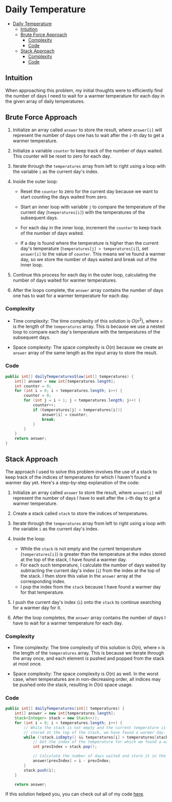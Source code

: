 # Daily Temperature

- [Daily Temperature](#daily-temperature)
  - [Intuition](#intuition)
  - [Brute Force Approach](#brute-force-approach)
    - [Complexity](#complexity)
    - [Code](#code)
  - [Stack Approach](#stack-approach)
    - [Complexity](#complexity-1)
    - [Code](#code-1)

## Intuition

When approaching this problem, my initial thoughts were to efficiently find the number of days I need to wait for a warmer temperature for each day in the given array of daily temperatures.

## Brute Force Approach

1. Initialize an array called `answer` to store the result, where `answer[i]` will represent the number of days one has to wait after the `i`-th day to get a warmer temperature.

2. Initialize a variable `counter` to keep track of the number of days waited. This counter will be reset to zero for each day.

3. Iterate through the `temperatures` array from left to right using a loop with the variable `i` as the current day's index.

4. Inside the outer loop:
   - Reset the `counter` to zero for the current day because we want to start counting the days waited from zero.

   - Start an inner loop with variable `j` to compare the temperature of the current day (`temperatures[i]`) with the temperatures of the subsequent days.

   - For each day in the inner loop, increment the `counter` to keep track of the number of days waited.

   - If a day is found where the temperature is higher than the current day's temperature (`temperatures[j] > temperatures[i]`), set `answer[i]` to the value of `counter`. This means we've found a warmer day, so we store the number of days waited and break out of the inner loop.

5. Continue this process for each day in the outer loop, calculating the number of days waited for warmer temperatures.

6. After the loops complete, the `answer` array contains the number of days one has to wait for a warmer temperature for each day.

### Complexity

- Time complexity: The time complexity of this solution is $O(n^2)$, where `n` is the length of the `temperatures` array. This is because we use a nested loop to compare each day's temperature with the temperatures of the subsequent days.

- Space complexity: The space complexity is $O(n)$ because we create an `answer` array of the same length as the input array to store the result.

### Code

```java
public int[] dailyTemperaturesSlow(int[] temperatures) {
    int[] answer = new int[temperatures.length];
    int counter = 0;
    for (int i = 0; i < temperatures.length; i++) {
        counter = 0;
        for (int j = i + 1; j < temperatures.length; j++) {
            counter++;
            if (temperatures[j] > temperatures[i]){
                answer[i] = counter;
                break;
            }
        }
    }
    return answer;
}
```

## Stack Approach

The approach I used to solve this problem involves the use of a stack to keep track of the indices of temperatures for which I haven't found a warmer day yet. Here's a step-by-step explanation of the code:

1. Initialize an array called `answer` to store the result, where `answer[i]` will represent the number of days I have to wait after the `i`-th day to get a warmer temperature.

2. Create a stack called `stack` to store the indices of temperatures.

3. Iterate through the `temperatures` array from left to right using a loop with the variable `i` as the current day's index.

4. Inside the loop:
   - While the `stack` is not empty and the current temperature (`temperatures[i]`) is greater than the temperature at the index stored at the top of the stack, I have found a warmer day.
   - For each such temperature, I calculate the number of days waited by subtracting the current day's index (`i`) from the index at the top of the stack. I then store this value in the `answer` array at the corresponding index.
   - I pop the index from the `stack` because I have found a warmer day for that temperature.

5. I push the current day's index (`i`) onto the `stack` to continue searching for a warmer day for it.

6. After the loop completes, the `answer` array contains the number of days I have to wait for a warmer temperature for each day.

### Complexity

- Time complexity: The time complexity of this solution is $O(n)$, where `n` is the length of the `temperatures` array. This is because we iterate through the array once, and each element is pushed and popped from the stack at most once.

- Space complexity: The space complexity is $O(n)$ as well. In the worst case, when temperatures are in non-decreasing order, all indices may be pushed onto the stack, resulting in $O(n)$ space usage.

### Code

```java
public int[] dailyTemperatures(int[] temperatures) {
    int[] answer = new int[temperatures.length];
    Stack<Integer> stack = new Stack<>();
    for (int i = 0; i < temperatures.length; i++) {
        // While the stack is not empty and the current temperature is greater than the temperature at the index
        // stored at the top of the stack, we have found a warmer day.
        while (!stack.isEmpty() && temperatures[i] > temperatures[stack.peek()]) {
            // Get the index of the temperature for which we found a warmer day.
            int prevIndex = stack.pop();

            // Calculate the number of days waited and store it in the answer array.
            answer[prevIndex] = i - prevIndex;
        }
        stack.push(i);
    }

    return answer;
```

If this solution helped you, you can check out all of my code [here](https://github.com/PalmaAnd/Programming-Problems).
